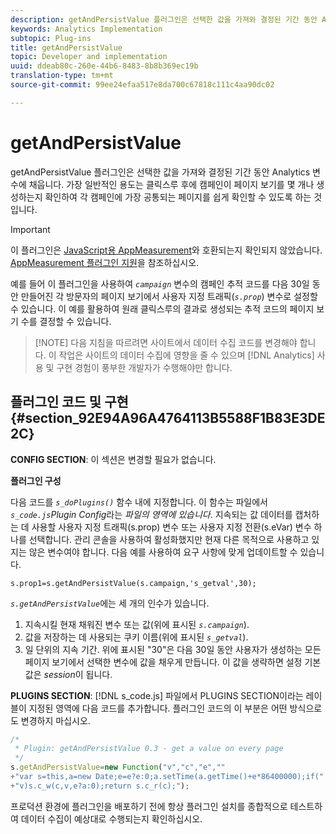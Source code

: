 ```yaml
---
description: getAndPersistValue 플러그인은 선택한 값을 가져와 결정된 기간 동안 Analytics 변수에 채웁니다. 가장 일반적인 용도는 클릭스루 후에 캠페인이 페이지 보기를 몇 개나 생성하는지 확인하여 각 캠페인에 가장 공통되는 페이지를 쉽게 확인할 수 있도록 하는 것입니다.
keywords: Analytics Implementation
subtopic: Plug-ins
title: getAndPersistValue
topic: Developer and implementation
uuid: ddeab80c-260e-44b6-8483-8b8b369ec19b
translation-type: tm+mt
source-git-commit: 99ee24efaa517e8da700c67818c111c4aa90dc02

---
```



# getAndPersistValue

getAndPersistValue 플러그인은 선택한 값을 가져와 결정된 기간 동안 Analytics 변수에 채웁니다. 가장 일반적인 용도는 클릭스루 후에 캠페인이 페이지 보기를 몇 개나 생성하는지 확인하여 각 캠페인에 가장 공통되는 페이지를 쉽게 확인할 수 있도록 하는 것입니다.

>[!IMPORTANT]
>
>이 플러그인은 [JavaScript용 AppMeasurement](/help/implement/js-implementation/c-appmeasurement-js/appmeasure-mjs.md)와 호환되는지 확인되지 않았습니다. [AppMeasurement 플러그인 지원](/help/implement/js-implementation/c-appmeasurement-js/plugins-support.md)을 참조하십시오.

예를 들어 이 플러그인을 사용하여 *`campaign`* 변수의 캠페인 추적 코드를 다음 30일 동안 만들어진 각 방문자의 페이지 보기에서 사용자 지정 트래픽(*`s.prop`*) 변수로 설정할 수 있습니다. 이 예를 활용하여 원래 클릭스루의 결과로 생성되는 추적 코드의 페이지 보기 수를 결정할 수 있습니다.

> [!NOTE] 다음 지침을 따르려면 사이트에서 데이터 수집 코드를 변경해야 합니다. 이 작업은 사이트의 데이터 수집에 영향을 줄 수 있으며 [!DNL Analytics] 사용 및 구현 경험이 풍부한 개발자가 수행해야만 합니다.

## 플러그인 코드 및 구현 {#section_92E94A96A4764113B5588F1B83E3DE2C}

**CONFIG SECTION**: 이 섹션은 변경할 필요가 없습니다.

**플러그인 구성**

다음 코드를 *`s_doPlugins()`* 함수 내에 지정합니다. 이 함수는 파일에서 *`s_code.js`Plugin Config*&#x200B;라는 *파일의 영역에 있습니다*. 지속되는 값 데이터를 캡처하는 데 사용할 사용자 지정 트래픽(s.prop) 변수 또는 사용자 지정 전환(s.eVar) 변수 하나를 선택합니다. 관리 콘솔을 사용하여 활성화했지만 현재 다른 목적으로 사용하고 있지는 않은 변수여야 합니다. 다음 예를 사용하여 요구 사항에 맞게 업데이트할 수 있습니다.

`s.prop1=s.getAndPersistValue(s.campaign,'s_getval',30);`

*`s.getAndPersistValue`*&#x200B;에는 세 개의 인수가 있습니다.

1. 지속시킬 현재 채워진 변수 또는 값(위에 표시된 *`s.campaign`*).
1. 값을 저장하는 데 사용되는 쿠키 이름(위에 표시된 *`s_getval`*).
1. 일 단위의 지속 기간. 위에 표시된 "30"은 다음 30일 동안 사용자가 생성하는 모든 페이지 보기에서 선택한 변수에 값을 채우게 만듭니다. 이 값을 생략하면 설정 기본값은 *session*&#x200B;이 됩니다.

**PLUGINS SECTION**: [!DNL s_code.js] 파일에서 PLUGINS SECTION이라는 레이블이 지정된 영역에 다음 코드를 추가합니다. 플러그인 코드의 이 부분은 어떤 방식으로도 변경하지 마십시오.

```js
/* 
 * Plugin: getAndPersistValue 0.3 - get a value on every page 
 */ 
s.getAndPersistValue=new Function("v","c","e","" 
+"var s=this,a=new Date;e=e?e:0;a.setTime(a.getTime()+e*86400000);if(" 
+"v)s.c_w(c,v,e?a:0);return s.c_r(c);");
```

프로덕션 환경에 플러그인을 배포하기 전에 항상 플러그인 설치를 종합적으로 테스트하여 데이터 수집이 예상대로 수행되는지 확인하십시오.
